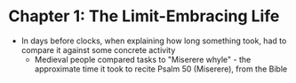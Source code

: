 # Chapter 1: The Limit-Embracing Life

* In days before clocks, when explaining how long something took, had to compare it against some concrete activity
  * Medieval people compared tasks to "Miserere whyle" - the approximate time it took to recite Psalm 50 (Miserere), from the Bible
